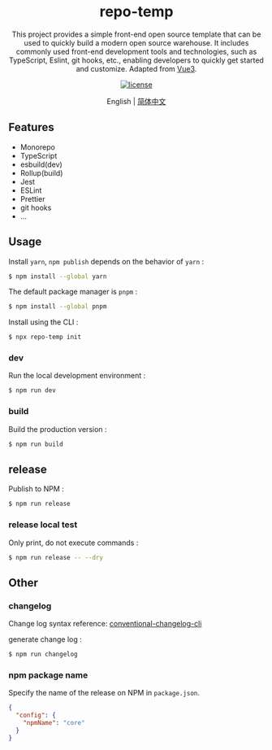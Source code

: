 <div align="center">
  <h1>repo-temp</h1>
</div>

<div align="center">

This project provides a simple front-end open source template that can be used to quickly build a modern open source warehouse. It includes commonly used front-end development tools and technologies, such as TypeScript, Eslint, git hooks, etc., enabling developers to quickly get started and customize. Adapted from [Vue3](https://github.com/vuejs/core).

[![license](https://img.shields.io/badge/license-MIT-blue.svg)](https://github.com/ningbonb/repo-temp/blob/main/LICENSE)

</div>

<div align="center">

English | [简体中文](./README.zh-CN.md)

</div>

## Features

- Monorepo
- TypeScript
- esbuild(dev)
- Rollup(build)
- Jest
- ESLint
- Prettier
- git hooks
- ...

## Usage

Install `yarn`, `npm publish` depends on the behavior of `yarn` :

```bash
$ npm install --global yarn
```

The default package manager is `pnpm` :

```bash
$ npm install --global pnpm
```

Install using the CLI :

```bash
$ npx repo-temp init
```

### dev

Run the local development environment :

```bash
$ npm run dev
```

### build

Build the production version :

```bash
$ npm run build
```

## release

Publish to NPM :

```bash
$ npm run release
```

### release local test

Only print, do not execute commands :

```bash
$ npm run release -- --dry
```

## Other

### changelog

Change log syntax reference: [conventional-changelog-cli](https://www.npmjs.com/package/conventional-changelog-cli)

generate change log :

```bash
$ npm run changelog
```

### npm package name

Specify the name of the release on NPM in `package.json`.

```json
{
  "config": {
    "npmName": "core"
  }
}
```
